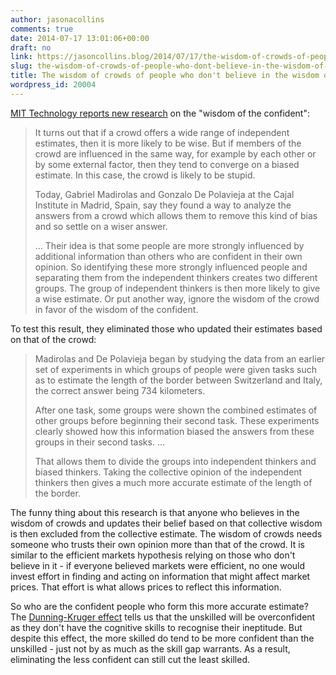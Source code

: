 ```yaml
---
author: jasonacollins
comments: true
date: 2014-07-17 13:01:06+00:00
draft: no
link: https://jasoncollins.blog/2014/07/17/the-wisdom-of-crowds-of-people-who-dont-believe-in-the-wisdom-of-crowds/
slug: the-wisdom-of-crowds-of-people-who-dont-believe-in-the-wisdom-of-crowds
title: The wisdom of crowds of people who don't believe in the wisdom of crowds
wordpress_id: 20004
---
```


[MIT Technology reports new research](http://www.technologyreview.com/view/528941/forget-the-wisdom-of-crowds-neurobiologists-reveal-the-wisdom-of-the-confident) on the "wisdom of the confident":


<blockquote>It turns out that if a crowd offers a wide range of independent estimates, then it is more likely to be wise. But if members of the crowd are influenced in the same way, for example by each other or by some external factor, then they tend to converge on a biased estimate. In this case, the crowd is likely to be stupid.

Today, Gabriel Madirolas and Gonzalo De Polavieja at the Cajal Institute in Madrid, Spain, say they found a way to analyze the answers from a crowd which allows them to remove this kind of bias and so settle on a wiser answer.

... Their idea is that some people are more strongly influenced by additional information than others who are confident in their own opinion. So identifying these more strongly influenced people and separating them from the independent thinkers creates two different groups. The group of independent thinkers is then more likely to give a wise estimate. Or put another way, ignore the wisdom of the crowd in favor of the wisdom of the confident.</blockquote>


To test this result, they eliminated those who updated their estimates based on that of the crowd:


<blockquote>Madirolas and De Polavieja began by studying the data from an earlier set of experiments in which groups of people were given tasks such as to estimate the length of the border between Switzerland and Italy, the correct answer being 734 kilometers.

After one task, some groups were shown the combined estimates of other groups before beginning their second task. These experiments clearly showed how this information biased the answers from these groups in their second tasks. ...

That allows them to divide the groups into independent thinkers and biased thinkers. Taking the collective opinion of the independent thinkers then gives a much more accurate estimate of the length of the border.</blockquote>


The funny thing about this research is that anyone who believes in the wisdom of crowds and updates their belief based on that collective wisdom is then excluded from the collective estimate. The wisdom of crowds needs someone who trusts their own opinion more than that of the crowd. It is similar to the efficient markets hypothesis relying on those who don't believe in it - if everyone believed markets were efficient, no one would invest effort in finding and acting on information that might affect market prices. That effort is what allows prices to reflect this information.

So who are the confident people who form this more accurate estimate? The [Dunning-Kruger effect](http://en.wikipedia.org/wiki/Dunning%E2%80%93Kruger_effect) tells us that the unskilled will be overconfident as they don't have the cognitive skills to recognise their ineptitude. But despite this effect, the more skilled do tend to be more confident than the unskilled - just not by as much as the skill gap warrants. As a result, eliminating the less confident can still cut the least skilled.
